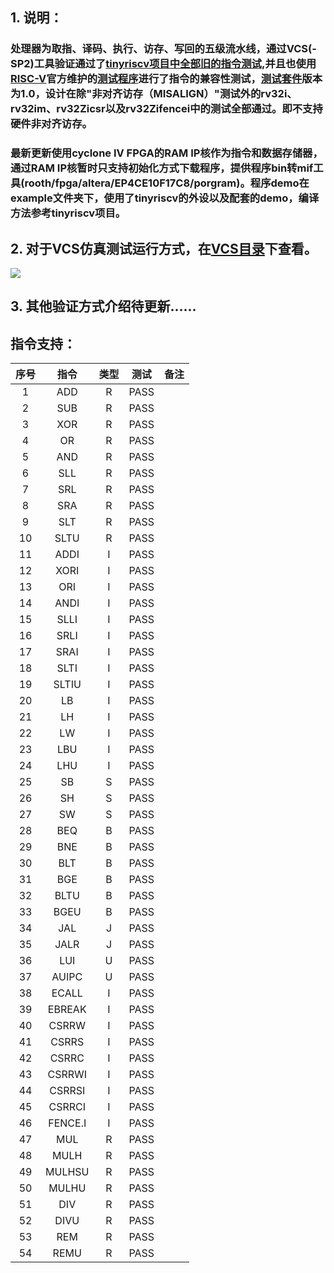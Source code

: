 ## 1. 说明：

### 处理器为取指、译码、执行、访存、写回的五级流水线，通过VCS(-SP2)工具验证通过了[tinyriscv项目中全部旧的指令测试][tinyriscv],并且也使用[RISC-V][riscv]官方维护的[测试程序][riscv-arch-test]进行了指令的兼容性测试，[测试套件][suite]版本为1.0，设计在除"非对齐访存（MISALIGN）"测试外的rv32i、rv32im、rv32Zicsr以及rv32Zifencei中的测试全部通过。即不支持硬件非对齐访存。

### 最新更新使用cyclone IV FPGA的RAM IP核作为指令和数据存储器，通过RAM IP核暂时只支持初始化方式下载程序，提供程序bin转mif工具(rooth/fpga/altera/EP4CE10F17C8/porgram)。程序demo在example文件夹下，使用了tinyriscv的外设以及配套的demo，编译方法参考tinyriscv项目。

## 2. 对于VCS仿真测试运行方式，在[VCS目录](https://gitee.com/havocsite/rooth/tree/master/VCS#如何运行)下查看。

![](https://gitee.com/havocsite/rooth/raw/master/images/1677426750198.jpg)

## 3. 其他验证方式介绍待更新......

## 指令支持：

| 序号 |  指令   | 类型 | 测试 | 备注 |
| :--: | :-----: | :--: | :--: | :--: |
|  1   |   ADD   |  R   | PASS |      |
|  2   |   SUB   |  R   | PASS |      |
|  3   |   XOR   |  R   | PASS |      |
|  4   |   OR    |  R   | PASS |      |
|  5   |   AND   |  R   | PASS |      |
|  6   |   SLL   |  R   | PASS |      |
|  7   |   SRL   |  R   | PASS |      |
|  8   |   SRA   |  R   | PASS |      |
|  9   |   SLT   |  R   | PASS |      |
|  10  |  SLTU   |  R   | PASS |      |
|  11  |  ADDI   |  I   | PASS |      |
|  12  |  XORI   |  I   | PASS |      |
|  13  |   ORI   |  I   | PASS |      |
|  14  |  ANDI   |  I   | PASS |      |
|  15  |  SLLI   |  I   | PASS |      |
|  16  |  SRLI   |  I   | PASS |      |
|  17  |  SRAI   |  I   | PASS |      |
|  18  |  SLTI   |  I   | PASS |      |
|  19  |  SLTIU  |  I   | PASS |      |
|  20  |   LB    |  I   | PASS |      |
|  21  |   LH    |  I   | PASS |      |
|  22  |   LW    |  I   | PASS |      |
|  23  |   LBU   |  I   | PASS |      |
|  24  |   LHU   |  I   | PASS |      |
|  25  |   SB    |  S   | PASS |      |
|  26  |   SH    |  S   | PASS |      |
|  27  |   SW    |  S   | PASS |      |
|  28  |   BEQ   |  B   | PASS |      |
|  29  |   BNE   |  B   | PASS |      |
|  30  |   BLT   |  B   | PASS |      |
|  31  |   BGE   |  B   | PASS |      |
|  32  |  BLTU   |  B   | PASS |      |
|  33  |  BGEU   |  B   | PASS |      |
|  34  |   JAL   |  J   | PASS |      |
|  35  |  JALR   |  J   | PASS |      |
|  36  |   LUI   |  U   | PASS |      |
|  37  |  AUIPC  |  U   | PASS |      |
|  38  |  ECALL  |  I   | PASS |      |
|  39  | EBREAK  |  I   | PASS |      |
|  40  |  CSRRW  |  I   | PASS |      |
|  41  |  CSRRS  |  I   | PASS |      |
|  42  |  CSRRC  |  I   | PASS |      |
|  43  | CSRRWI  |  I   | PASS |      |
|  44  | CSRRSI  |  I   | PASS |      |
|  45  | CSRRCI  |  I   | PASS |      |
|  46  | FENCE.I |  I   | PASS |      |
|  47  |   MUL   |  R   | PASS |      |
|  48  |  MULH   |  R   | PASS |      |
|  49  | MULHSU  |  R   | PASS |      |
|  50  |  MULHU  |  R   | PASS |      |
|  51  |   DIV   |  R   | PASS |      |
|  52  |  DIVU   |  R   | PASS |      |
|  53  |   REM   |  R   | PASS |      |
|  54  |  REMU   |  R   | PASS |      |



[tinyriscv]:https://gitee.com/liangkangnan/tinyriscv?_from=gitee_search#431-%E8%BF%90%E8%A1%8C%E6%97%A7%E7%9A%84%E6%8C%87%E4%BB%A4%E6%B5%8B%E8%AF%95%E7%A8%8B%E5%BA%8F "tinyriscv"
[riscv]: https://riscv.org/china/	"RISC-V"
[riscv-arch-test]: https://github.com/riscv-non-isa/riscv-arch-test	"riscv-arch-test"
[suite]: https://github.com/riscv-non-isa/riscv-arch-test/tags?after=2.0	"suite"

